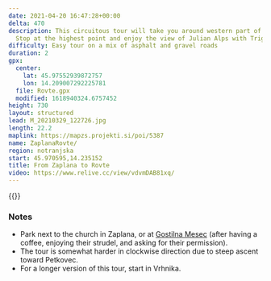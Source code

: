 ```yaml
---
date: 2021-04-20 16:47:28+00:00
delta: 470
description: This circuitous tour will take you around western part of [Rovte hills](https://en.wikipedia.org/wiki/Rovte_Hills).
  Stop at the highest point and enjoy the view of Julian Alps with Triglav.
difficulty: Easy tour on a mix of asphalt and gravel roads
duration: 2
gpx:
  center:
    lat: 45.97552939872757
    lon: 14.209007292225781
  file: Rovte.gpx
  modified: 1618940324.6757452
height: 730
layout: structured
lead: M_20210329_122726.jpg
length: 22.2
maplink: https://mapzs.projekti.si/poi/5387
name: ZaplanaRovte/
region: notranjska
start: 45.970595,14.235152
title: From Zaplana to Rovte
video: https://www.relive.cc/view/vdvmDAB81xq/
---
```

{{<hike-details description="yes">}}

### Notes

* Park next to the church in Zaplana, or at [Gostilna Mesec](http://www.gostilna-mesec.si/EN/) (after having a coffee, enjoying their strudel, and asking for their permission).
* The tour is somewhat harder in clockwise direction due to steep ascent toward Petkovec. 
* For a longer version of this tour, start in Vrhnika.
